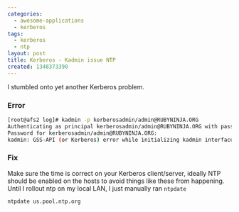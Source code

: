 ```yaml
---
categories:
  - awesome-applications
  - kerberos
tags:
  - kerberos
  - ntp
layout: post
title: Kerberos - Kadmin issue NTP
created: 1348373390
---
```


I stumbled onto yet another Kerberos problem.

### Error

```bash
[root@afs2 log]# kadmin -p kerberosadmin/admin@RUBYNINJA.ORG
Authenticating as principal kerberosadmin/admin@RUBYNINJA.ORG with password.
Password for kerberosadmin/admin@RUBYNINJA.ORG: 
kadmin: GSS-API (or Kerberos) error while initializing kadmin interface
```

### Fix

Make sure the time is correct on your Kerberos client/server, ideally NTP should be enabled on the hosts to avoid things like these from happening. Until I rollout ntp on my local LAN, I just manually ran `ntpdate`

```bash
ntpdate us.pool.ntp.org
```
